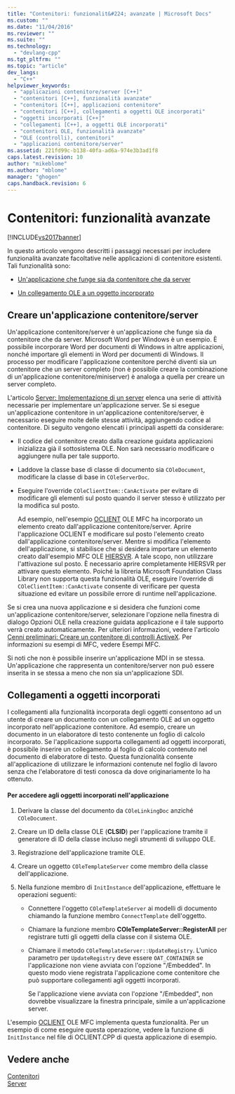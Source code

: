 ```yaml
---
title: "Contenitori: funzionalit&#224; avanzate | Microsoft Docs"
ms.custom: ""
ms.date: "11/04/2016"
ms.reviewer: ""
ms.suite: ""
ms.technology: 
  - "devlang-cpp"
ms.tgt_pltfrm: ""
ms.topic: "article"
dev_langs: 
  - "C++"
helpviewer_keywords: 
  - "applicazioni contenitore/server [C++]"
  - "contenitori [C++], funzionalità avanzate"
  - "contenitori [C++], applicazioni contenitore"
  - "contenitori [C++], collegamenti a oggetti OLE incorporati"
  - "oggetti incorporati [C++]"
  - "collegamenti [C++], a oggetti OLE incorporati"
  - "contenitori OLE, funzionalità avanzate"
  - "OLE (controlli), contenitori"
  - "applicazioni contenitore/server"
ms.assetid: 221fd99c-b138-40fa-ad6a-974e3b3ad1f8
caps.latest.revision: 10
author: "mikeblome"
ms.author: "mblome"
manager: "ghogen"
caps.handback.revision: 6
---
```

# Contenitori: funzionalit&#224; avanzate
[!INCLUDE[vs2017banner](../assembler/inline/includes/vs2017banner.md)]

In questo articolo vengono descritti i passaggi necessari per includere funzionalità avanzate facoltative nelle applicazioni di contenitore esistenti.  Tali funzionalità sono:  
  
-   [Un'applicazione che funge sia da contenitore che da server](#_core_creating_a_container.2f.server_application)  
  
-   [Un collegamento OLE a un oggetto incorporato](#_core_links_to_embedded_objects)  
  
##  <a name="_core_creating_a_container.2f.server_application"></a> Creare un'applicazione contenitore\/server  
 Un'applicazione contenitore\/server è un'applicazione che funge sia da contenitore che da server.  Microsoft Word per Windows è un esempio.  È possibile incorporare Word per documenti di Windows in altre applicazioni, nonché importare gli elementi in Word per documenti di Windows.  Il processo per modificare l'applicazione contenitore perché diventi sia un contenitore che un server completo \(non è possibile creare la combinazione di un'applicazione contenitore\/miniserver\) è analoga a quella per creare un server completo.  
  
 L'articolo [Server: Implementazione di un server](../mfc/servers-implementing-a-server.md) elenca una serie di attività necessarie per implementare un'applicazione server.  Se si esegue un'applicazione contenitore in un'applicazione contenitore\/server, è necessario eseguire molte delle stesse attività, aggiungendo codice al contenitore.  Di seguito vengono elencati i principali aspetti da considerare:  
  
-   Il codice del contenitore creato dalla creazione guidata applicazioni inizializza già il sottosistema OLE.  Non sarà necessario modificare o aggiungere nulla per tale supporto.  
  
-   Laddove la classe base di classe di documento sia `COleDocument`, modificare la classe di base in `COleServerDoc`.  
  
-   Eseguire l'override `COleClientItem::CanActivate` per evitare di modificare gli elementi sul posto quando il server stesso è utilizzato per la modifica sul posto.  
  
     Ad esempio, nell'esempio [OCLIENT](../top/visual-cpp-samples.md) OLE MFC ha incorporato un elemento creato dall'applicazione contenitore\/server.  Aprire l'applicazione OCLIENT e modificare sul posto l'elemento creato dall'applicazione contenitore\/server.  Mentre si modifica l'elemento dell'applicazione, si stabilisce che si desidera importare un elemento creato dall'esempio MFC OLE [HIERSVR](../top/visual-cpp-samples.md).  A tale scopo, non utilizzare l'attivazione sul posto.  È necessario aprire completamente HIERSVR per attivare questo elemento.  Poiché la libreria Microsoft Foundation Class Library non supporta questa funzionalità OLE, eseguire l'override di `COleClientItem::CanActivate` consente di verificare per questa situazione ed evitare un possibile errore di runtime nell'applicazione.  
  
 Se si crea una nuova applicazione e si desidera che funzioni come un'applicazione contenitore\/server, selezionare l'opzione nella finestra di dialogo Opzioni OLE nella creazione guidata applicazione e il tale supporto verrà creato automaticamente.  Per ulteriori informazioni, vedere l'articolo [Cenni preliminari: Creare un contenitore di controlli ActiveX](../mfc/reference/creating-an-mfc-activex-control-container.md).  Per informazioni su esempi di MFC, vedere Esempi MFC.  
  
 Si noti che non è possibile inserire un'applicazione MDI in se stessa.  Un'applicazione che rappresenta un contenitore\/server non può essere inserita in se stessa a meno che non sia un'applicazione SDI.  
  
##  <a name="_core_links_to_embedded_objects"></a> Collegamenti a oggetti incorporati  
 I collegamenti alla funzionalità incorporata degli oggetti consentono ad un utente di creare un documento con un collegamento OLE ad un oggetto incorporato nell'applicazione contenitore.  Ad esempio, creare un documento in un elaboratore di testo contenente un foglio di calcolo incorporato.  Se l'applicazione supporta collegamenti ad oggetti incorporati, è possibile inserire un collegamento al foglio di calcolo contenuto nel documento di elaboratore di testo.  Questa funzionalità consente all'applicazione di utilizzare le informazioni contenute nel foglio di lavoro senza che l'elaboratore di testi conosca da dove originariamente lo ha ottenuto.  
  
#### Per accedere agli oggetti incorporati nell'applicazione  
  
1.  Derivare la classe del documento da `COleLinkingDoc` anziché `COleDocument`.  
  
2.  Creare un ID della classe OLE \(**CLSID**\) per l'applicazione tramite il generatore di ID della classe incluso negli strumenti di sviluppo OLE.  
  
3.  Registrazione dell'applicazione tramite OLE.  
  
4.  Creare un oggetto `COleTemplateServer` come membro della classe dell'applicazione.  
  
5.  Nella funzione membro di `InitInstance` dell'applicazione, effettuare le operazioni seguenti:  
  
    -   Connettere l'oggetto `COleTemplateServer` ai modelli di documento chiamando la funzione membro `ConnectTemplate` dell'oggetto.  
  
    -   Chiamare la funzione membro **COleTemplateServer::RegisterAll** per registrare tutti gli oggetti della classe con il sistema OLE.  
  
    -   Chiamare il metodo `COleTemplateServer::UpdateRegistry`.  L'unico parametro per `UpdateRegistry` deve essere `OAT_CONTAINER` se l'applicazione non viene avviata con l'opzione "\/Embedded".  In questo modo viene registrata l'applicazione come contenitore che può supportare collegamenti agli oggetti incorporati.  
  
         Se l'applicazione viene avviata con l'opzione "\/Embedded", non dovrebbe visualizzare la finestra principale, simile a un'applicazione server.  
  
 L'esempio [OCLIENT](../top/visual-cpp-samples.md) OLE MFC implementa questa funzionalità.  Per un esempio di come eseguire questa operazione, vedere la funzione di `InitInstance` nel file di OCLIENT.CPP di questa applicazione di esempio.  
  
## Vedere anche  
 [Contenitori](../mfc/containers.md)   
 [Server](../mfc/servers.md)